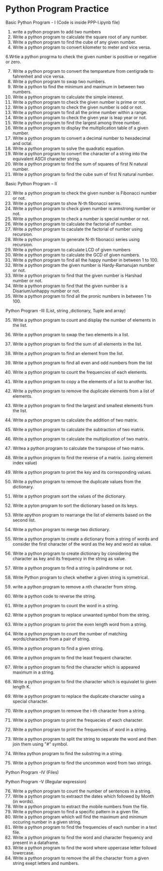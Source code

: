 # Python Program Practice

Basic Python Program - I (Code is inside PPP-I.ipynb file)

1. write a python program to add two numbers
2. Write a python program to calculate the square root of any number.
3. Write a python program to find the cube of any given number.
4. Write a python program to convert kilometer to meter and vice versa.

6.Wrtie a python progrma to check the given number is positive or negative or zero.

7. Write a python program to convert the tempareture from centigrade to fahrenheit and vice versa.
8. Write a python program to swap two numbers.
9. Write a python to find the minimum and maximum in between two numbers.
10. Write a python program to calculate the simple interest.
11. Write a python program to check the given  number is prime or not.
12. Write a python program to check the given number is odd or not.
13. Write a python program to find all the prime number within a range.
14. Write a python program to check the given year is leap year or not.
15. Write a python program to find the largest among three number.
16. Write a python program to display the multiplication table of a given number.
17. Write a python program to convert a decimal number to hexadecimal and octal.
18. Write a python program to solve the quadratic equation.
19. Write a python program to convert the character of a string into the equivalent ASCII character string.
20. Write a python program to find the sum of squares of first N natural number.
21. Write a python program to find the cube sum of first N natural number.

Basic Python Program – II

22. Write a python program to check the given number is Fibonacci number or not.
23. Write a python program to show N-th fibonacci series.
24. Write a python program to check given number is armstrong number or not.
25. Write a python program to check a number is special number or not.
26. Write a python program to calculate the factorial of number.
27. Write a python program to caculate the factorial of number using recursion.
28. Write a python program to generate N-th fibonacci series using recursion.
29. Write a python program to calculate LCD of given numbers
30. Write a python program to calculate the GCD of given numbers.
31. Write a python program to find all the happy number in between 1 to 100.
32. Write a python program the given number is Hardy-Ramanujan number or not.
33. Write a python program to find that the given number is Harshad number or not.
34. Write a python program to find that the given number is a Disarium/unhappy number or not.
35. Write a python program to find all the pronic numbers in between 1 to 100.

Python Program -III (List, string ,dictionary, Tuple and array)

35. Write a python program to count and display the number of elements in the list.
36. Write a python program to swap the two elements in a list.
37. Write a python program to find the sum of all elements in the list.
38. Write a python program to find an element from the list.
39. Write a python program to find all even  and odd numbers from the list
40. Write a python program to count the frequencies of each elements.
41. Write a python program to copy a the elements of a list to another list.

42. Write a python program to remove the duplicate elements from a list of elements.

43. Write a python program to find the largest and smallest elements from the list.
44. Write a python program to calculate the addition of two matrix.
45. Write a python program to calculate the subtraction of two matrix.
46. Write a python program to calculate the multiplication of two matrix.
47. Writea a python program to calculate the transpose of two matrix.
48. Write a python program to find the reverse of a matrix. (using element index value)
49. Write a python program to print the key and its corresponding values.
50. Write a python program to remove the duplicate values from the dictionary.
51. Write a python program sort the values of the dictionary.
52. Write a pyton program to sort the dictionary based on its keys.
53. Write apython program to rearrange the list of elements based on the second list.
54. Write a python program to merge two dictionary.
55. Write a python program to create a dictionary from a string of words and consider the first character of the word as the key and word as value.
56. Write a python program to create dictionary by considering the character as key and its frequency in the string as value. 
57. Write a python program to find a string is palindrome or not.
58. Write Python program to check whether a given string is symetrical.
59. write a python program to remove a nth character from string.
60. Write a python code to reverse the string.
61. Write a python program to count the word in a string.
62. Write a python program to replace unwanted symbol from the string.
63. Write a python program to print the even length word from a string.
64. Write a python program to count the number of matching words/characters from a pair of string.
65. Write a python program to find a given string.
66. Write a python program to find the least frequent character.
67. Write a python program to find the character which is appeared maximum in a string.
68. Write a python program to find the character which is equivalet to given length K.
69. Write a python program to replace the duplicate character using a special character. 
70. Write a python program to remove the i-th character from a string.
71. Write a python program to print the frequecies of each character.
72. Write a python program to print the frequencies of word in a string.
73. Write a python program to split the string to separate the word and then join them using "#" symbol.
74. Writea python program to find the substring in a string.
75. Write a python program to find the uncommon word from two strings.


Python Program -IV (Files)

Python Program -V (Regular expression)

76. Write a python program to count the number of sentences in a string.
77. Write a python program to extraact the dates which followed by Month (in words).
78. Write a python program to extract the mobile numbers from the file.
79. Write a python program to find a specific pattern in a given file.
80. Write a python program whiich will find the maximum and minimum occuring number in a given string.
81. Write a python program to find the frequencies of each number in a text file.
82. Write a python program to find the word and character frequency and present in a dataframe.
83. Write a python program to find the word where uppercase letter followd lowercase.
84. Write a python program to remove the all the character from a given string exept letters and numbers.
